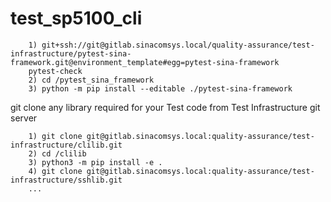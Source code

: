 # test_sp5100_cli

        1) git+ssh://git@gitlab.sinacomsys.local/quality-assurance/test-infrastructure/pytest-sina-framework.git@environment_template#egg=pytest-sina-framework
        pytest-check
        2) cd /pytest_sina_framework
        3) python -m pip install --editable ./pytest-sina-framework

git clone any library required for your Test code from Test Infrastructure git server

        1) git clone git@gitlab.sinacomsys.local:quality-assurance/test-infrastructure/clilib.git
        2) cd /clilib
        3) python3 -m pip install -e .
        4) git clone git@gitlab.sinacomsys.local:quality-assurance/test-infrastructure/sshlib.git
        ... 